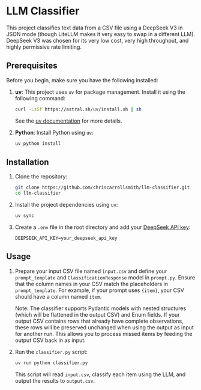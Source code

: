 # LLM Classifier

This project classifies text data from a CSV file using a DeepSeek V3 in JSON mode (though LiteLLM makes it very easy to swap in a different LLM). DeepSeek V3 was chosen for its very low cost, very high throughput, and highly permissive rate limiting.

## Prerequisites

Before you begin, make sure you have the following installed:

1.  **uv**: This project uses `uv` for package management. Install it using the following command:
    ```bash
    curl -LsSf https://astral.sh/uv/install.sh | sh
    ```
    See the [uv documentation](https://docs.astral.sh/uv/getting-started/installation/) for more details.

2.  **Python**: Install Python using `uv`:
    ```bash
    uv python install
    ```

## Installation

1.  Clone the repository:
    ```bash
    git clone https://github.com/chriscarrollsmith/llm-classifier.git
    cd llm-classifier
    ```

2.  Install the project dependencies using `uv`:
    ```bash
    uv sync
    ```

3.  Create a `.env` file in the root directory and add your [DeepSeek API key](https://platform.deepseek.com/api_keys):
    ```
    DEEPSEEK_API_KEY=your_deepseek_api_key
    ```

## Usage

1.  Prepare your input CSV file named `input.csv` and define your `prompt_template` and `ClassificationResponse` model in `prompt.py`. Ensure that the column names in your CSV match the placeholders in `prompt_template`. For example, if your prompt uses `{item}`, your CSV should have a column named `item`.

    Note: The classifier supports Pydantic models with nested structures (which will be flattened in the output CSV) and Enum fields. If your output CSV contains rows that already have complete observations, these rows will be preserved unchanged when using the output as input for another run. This allows you to process missed items by feeding the output CSV back in as input.

2.  Run the `classifier.py` script:
    ```bash
    uv run python classifier.py
    ```

    This script will read `input.csv`, classify each item using the LLM, and output the results to `output.csv`.
